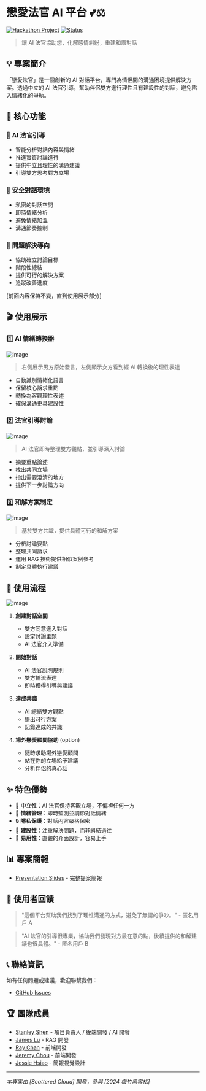 # 戀愛法官 AI 平台 💕⚖️

[![Hackathon Project](https://img.shields.io/badge/Hackathon-Project-blue)](#) 
[![Status](https://img.shields.io/badge/Status-Live-green)](#)

> 讓 AI 法官協助您，化解感情糾紛，重建和諧對話

## 💡 專案簡介

「戀愛法官」是一個創新的 AI 對話平台，專門為情侶間的溝通困境提供解決方案。透過中立的 AI 法官引導，幫助伴侶雙方進行理性且有建設性的對話，避免陷入情緒化的爭執。

## 🌟 核心功能

### 🤖 AI 法官引導
- 智能分析對話內容與情緒
- 推進實質討論進行
- 提供中立且理性的溝通建議
- 引導雙方思考對方立場

### 💬 安全對話環境
- 私密的對話空間
- 即時情緒分析
- 避免情緒加溫
- 溝通節奏控制

### 🎯 問題解決導向
- 協助確立討論目標
- 階段性總結
- 提供可行的解決方案
- 追蹤改善進度

[前面内容保持不變，直到使用展示部分]

## 🎬 使用展示

### 1️⃣ AI 情緒轉換器
![image](./image/court_flow.png)

> 右側展示男方原始發言，左側顯示女方看到經 AI 轉換後的理性表達
- 自動識別情緒化語言
- 保留核心訴求重點
- 轉換為客觀理性表述
- 確保溝通更具建設性

### 2️⃣ 法官引導討論
![image](./image/demo_1.png)

> AI 法官即時整理雙方觀點，並引導深入討論
- 摘要重點論述
- 找出共同立場
- 指出需要澄清的地方
- 提供下一步討論方向

### 3️⃣ 和解方案制定
![image](./image/demo_2.png)

> 基於雙方共識，提供具體可行的和解方案
- 分析討論要點
- 整理共同訴求
- 運用 RAG 技術提供相似案例參考
- 制定具體執行建議

## 📝 使用流程
![image](./image/demo_2.png)

1. **創建對話空間**
   - 雙方同意進入對話
   - 設定討論主題
   - AI 法官介入準備

2. **開始對話**
   - AI 法官說明規則
   - 雙方輪流表達
   - 即時獲得引導與建議

3. **達成共識**
   - AI 總結雙方觀點
   - 提出可行方案
   - 記錄達成的共識

4. **場外戀愛顧問協助** (option)
   - 隨時求助場外戀愛顧問
   - 站在你的立場給予建議
   - 分析伴侶的真心話

## ✨ 特色優勢

- 🎯 **中立性**：AI 法官保持客觀立場，不偏袒任何一方
- 🌈 **情緒管理**：即時監測並調節對話情緒
- 🔒 **隱私保護**：對話內容嚴格保密
- 🎁 **建設性**：注重解決問題，而非糾結過往
- 🌟 **易用性**：直觀的介面設計，容易上手

## 📊 專案簡報
- [Presentation Slides](https://www.canva.com/design/DAGT-RIrIgU/7DkMkrOVnV-7CaP120nNfQ/view?utm_content=DAGT-RIrIgU&utm_campaign=designshare&utm_medium=link&utm_source=editor#1) - 完整提案簡報

## 👥 使用者回饋

> "這個平台幫助我們找到了理性溝通的方式，避免了無謂的爭吵。" - 匿名用戶 A

> "AI 法官的引導很專業，協助我們發現對方最在意的點，後續提供的和解建議也很具體。" - 匿名用戶 B

## 📞 聯絡資訊

如有任何問題或建議，歡迎聯繫我們：
- [GitHub Issues](#)

## 🏆 團隊成員

- [Stanley Shen](https://github.com/stanleyshen2003) - 項目負責人 / 後端開發 / AI 開發
- [James Lu](https://github.com/lujames13) - RAG 開發
- [Ray Chan](https://github.com/lalashark) - 前端開發
- [Jeremy Chou](https://github.com/Ha1ion) - 前端開發
- [Jessie Hsiao](#) - 簡報視覺設計


---
*本專案由 [Scattered Cloud] 開發，參與 [2024 梅竹黑客松]*